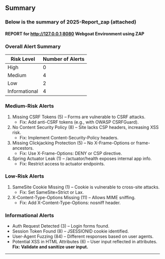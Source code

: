 ## Summary
### Below is the summary of 2025-Report_zap (attached)
#### **REPORT for http://127.0.0.1:8080 Webgoat Environment using ZAP**
### Overall Alert Summary
| Risk Level     | Number of Alerts |
|----------------|------------------|
| High           | 0                |
| Medium         | 4                |
| Low            | 2                |
| Informational  | 4                |

### Medium-Risk Alerts
1. Missing CSRF Tokens (5) – Forms are vulnerable to CSRF attacks.
   - Fix: Add anti-CSRF tokens (e.g., with OWASP CSRFGuard).
2. No Content Security Policy (8) – Site lacks CSP headers, increasing XSS risk.
   - Fix: Implement Content-Security-Policy headers.
3. Missing Clickjacking Protection (5) – No X-Frame-Options or frame-ancestors.
   - Fix: Use X-Frame-Options: DENY or CSP directive.
4. Spring Actuator Leak (1) – /actuator/health exposes internal app info.
   - Fix: Restrict access to actuator endpoints.
### Low-Risk Alerts
1. SameSite Cookie Missing (1) – Cookie is vulnerable to cross-site attacks.
   - Fix: Set SameSite=Strict or Lax.
2. X-Content-Type-Options Missing (11) – Allows MIME sniffing.
   - Fix: Add X-Content-Type-Options: nosniff header.
### Informational Alerts
- Auth Request Detected (3) – Login forms found.
- Session Token Found (8) – JSESSIONID cookie identified.
- User-Agent Fuzzing (84) – Different responses based on user agents.
- Potential XSS in HTML Attributes (6) – User input reflected in attributes.
**Fix: Validate and sanitize user input.**
---
